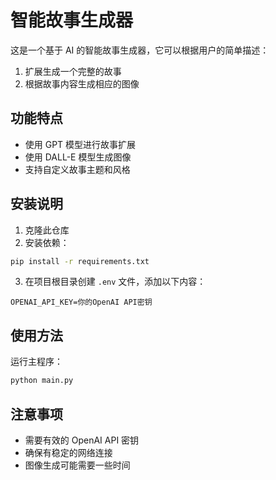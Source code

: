 # 智能故事生成器

这是一个基于 AI 的智能故事生成器，它可以根据用户的简单描述：
1. 扩展生成一个完整的故事
2. 根据故事内容生成相应的图像

## 功能特点
- 使用 GPT 模型进行故事扩展
- 使用 DALL-E 模型生成图像
- 支持自定义故事主题和风格

## 安装说明
1. 克隆此仓库
2. 安装依赖：
```bash
pip install -r requirements.txt
```
3. 在项目根目录创建 `.env` 文件，添加以下内容：
```
OPENAI_API_KEY=你的OpenAI API密钥
```

## 使用方法
运行主程序：
```bash
python main.py
```

## 注意事项
- 需要有效的 OpenAI API 密钥
- 确保有稳定的网络连接
- 图像生成可能需要一些时间 